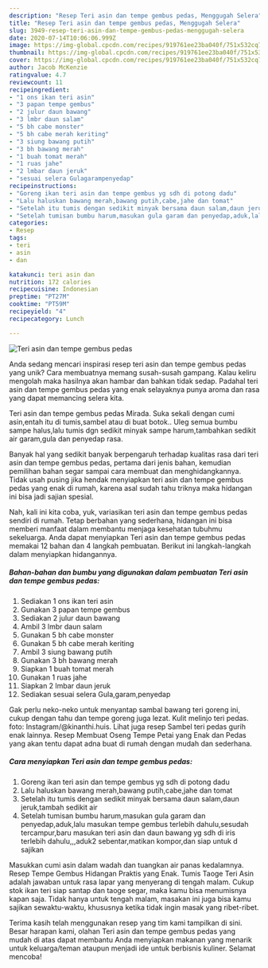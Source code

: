```yaml
---
description: "Resep Teri asin dan tempe gembus pedas, Menggugah Selera"
title: "Resep Teri asin dan tempe gembus pedas, Menggugah Selera"
slug: 3949-resep-teri-asin-dan-tempe-gembus-pedas-menggugah-selera
date: 2020-07-14T10:06:06.999Z
image: https://img-global.cpcdn.com/recipes/919761ee23ba040f/751x532cq70/teri-asin-dan-tempe-gembus-pedas-foto-resep-utama.jpg
thumbnail: https://img-global.cpcdn.com/recipes/919761ee23ba040f/751x532cq70/teri-asin-dan-tempe-gembus-pedas-foto-resep-utama.jpg
cover: https://img-global.cpcdn.com/recipes/919761ee23ba040f/751x532cq70/teri-asin-dan-tempe-gembus-pedas-foto-resep-utama.jpg
author: Jacob McKenzie
ratingvalue: 4.7
reviewcount: 11
recipeingredient:
- "1 ons ikan teri asin"
- "3 papan tempe gembus"
- "2 julur daun bawang"
- "3 lmbr daun salam"
- "5 bh cabe monster"
- "5 bh cabe merah keriting"
- "3 siung bawang putih"
- "3 bh bawang merah"
- "1 buah tomat merah"
- "1 ruas jahe"
- "2 lmbar daun jeruk"
- "sesuai selera Gulagarampenyedap"
recipeinstructions:
- "Goreng ikan teri asin dan tempe gembus yg sdh di potong dadu"
- "Lalu haluskan bawang merah,bawang putih,cabe,jahe dan tomat"
- "Setelah itu tumis dengan sedikit minyak bersama daun salam,daun jeruk,tambah sedikit air"
- "Setelah tumisan bumbu harum,masukan gula garam dan penyedap,aduk,lalu masukan tempe gembus terlebih dahulu,sesudah tercampur,baru masukan teri asin dan daun bawang yg sdh di iris terlebih dahulu,,,aduk2 sebentar,matikan kompor,dan siap untuk d sajikan"
categories:
- Resep
tags:
- teri
- asin
- dan

katakunci: teri asin dan 
nutrition: 172 calories
recipecuisine: Indonesian
preptime: "PT27M"
cooktime: "PT59M"
recipeyield: "4"
recipecategory: Lunch

---
```



![Teri asin dan tempe gembus pedas](https://img-global.cpcdn.com/recipes/919761ee23ba040f/751x532cq70/teri-asin-dan-tempe-gembus-pedas-foto-resep-utama.jpg)

Anda sedang mencari inspirasi resep teri asin dan tempe gembus pedas yang unik? Cara membuatnya memang susah-susah gampang. Kalau keliru mengolah maka hasilnya akan hambar dan bahkan tidak sedap. Padahal teri asin dan tempe gembus pedas yang enak selayaknya punya aroma dan rasa yang dapat memancing selera kita.

Teri asin dan tempe gembus pedas Mirada. Suka sekali dengan cumi asin,entah itu di tumis,sambel atau di buat botok.. Uleg semua bumbu sampe halus,lalu tumis dgn sedikit minyak sampe harum,tambahkan sedikit air garam,gula dan penyedap rasa.

Banyak hal yang sedikit banyak berpengaruh terhadap kualitas rasa dari teri asin dan tempe gembus pedas, pertama dari jenis bahan, kemudian pemilihan bahan segar sampai cara membuat dan menghidangkannya. Tidak usah pusing jika hendak menyiapkan teri asin dan tempe gembus pedas yang enak di rumah, karena asal sudah tahu triknya maka hidangan ini bisa jadi sajian spesial.


Nah, kali ini kita coba, yuk, variasikan teri asin dan tempe gembus pedas sendiri di rumah. Tetap berbahan yang sederhana, hidangan ini bisa memberi manfaat dalam membantu menjaga kesehatan tubuhmu sekeluarga. Anda dapat menyiapkan Teri asin dan tempe gembus pedas memakai 12 bahan dan 4 langkah pembuatan. Berikut ini langkah-langkah dalam menyiapkan hidangannya.

<!--inarticleads1-->

##### Bahan-bahan dan bumbu yang digunakan dalam pembuatan Teri asin dan tempe gembus pedas:

1. Sediakan 1 ons ikan teri asin
1. Gunakan 3 papan tempe gembus
1. Sediakan 2 julur daun bawang
1. Ambil 3 lmbr daun salam
1. Gunakan 5 bh cabe monster
1. Gunakan 5 bh cabe merah keriting
1. Ambil 3 siung bawang putih
1. Gunakan 3 bh bawang merah
1. Siapkan 1 buah tomat merah
1. Gunakan 1 ruas jahe
1. Siapkan 2 lmbar daun jeruk
1. Sediakan sesuai selera Gula,garam,penyedap


Gak perlu neko-neko untuk menyantap sambal bawang teri goreng ini, cukup dengan tahu dan tempe goreng juga lezat. Kulit melinjo teri pedas. foto: Instagram/@kinanthi.huis. Lihat juga resep Sambel teri pedas gurih enak lainnya. Resep Membuat Oseng Tempe Petai yang Enak dan Pedas yang akan tentu dapat adna buat di rumah dengan mudah dan sederhana. 

<!--inarticleads2-->

##### Cara menyiapkan Teri asin dan tempe gembus pedas:

1. Goreng ikan teri asin dan tempe gembus yg sdh di potong dadu
1. Lalu haluskan bawang merah,bawang putih,cabe,jahe dan tomat
1. Setelah itu tumis dengan sedikit minyak bersama daun salam,daun jeruk,tambah sedikit air
1. Setelah tumisan bumbu harum,masukan gula garam dan penyedap,aduk,lalu masukan tempe gembus terlebih dahulu,sesudah tercampur,baru masukan teri asin dan daun bawang yg sdh di iris terlebih dahulu,,,aduk2 sebentar,matikan kompor,dan siap untuk d sajikan


Masukkan cumi asin dalam wadah dan tuangkan air panas kedalamnya. Resep Tempe Gembus Hidangan Praktis yang Enak. Tumis Taoge Teri Asin adalah jawaban untuk rasa lapar yang menyerang di tengah malam. Cukup stok ikan teri siap santap dan taoge segar, maka kamu bisa menumisnya kapan saja. Tidak hanya untuk tengah malam, masakan ini juga bisa kamu sajikan sewaktu-waktu, khususnya ketika tidak ingin masak yang ribet-ribet. 

Terima kasih telah menggunakan resep yang tim kami tampilkan di sini. Besar harapan kami, olahan Teri asin dan tempe gembus pedas yang mudah di atas dapat membantu Anda menyiapkan makanan yang menarik untuk keluarga/teman ataupun menjadi ide untuk berbisnis kuliner. Selamat mencoba!
